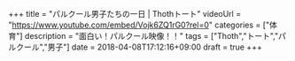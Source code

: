 +++
title =  "パルクール男子たちの一日 | Thothトート"
videoUrl = "https://www.youtube.com/embed/Vojk6ZQ1rG0?rel=0"
categories = ["体育"]
description = "面白い！パルクール映像！！"
tags = ["Thoth","トート","パルクール","男子"]
date = 2018-04-08T17:12:16+09:00
draft = true
+++

